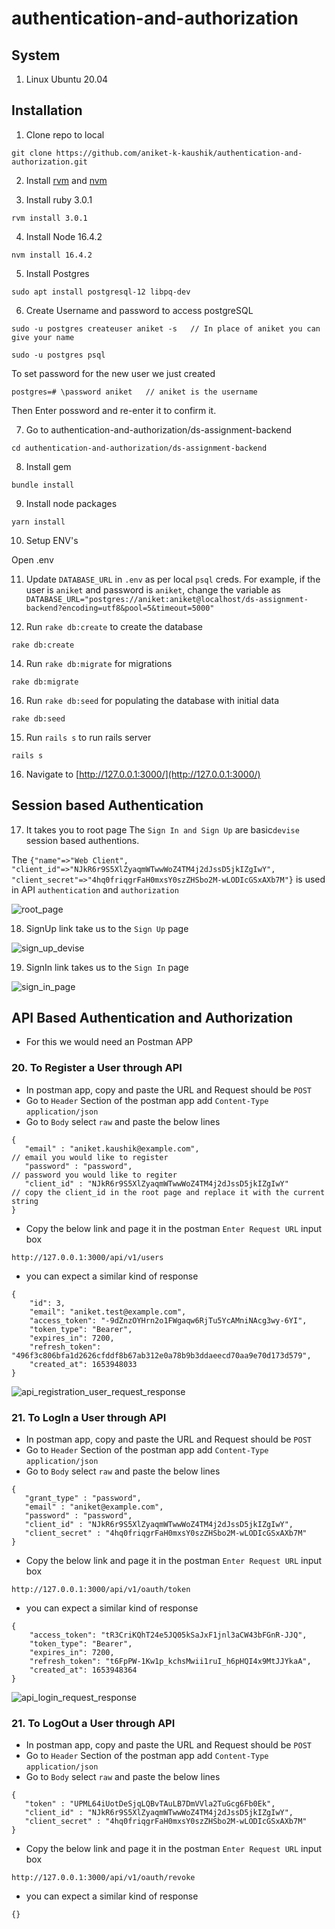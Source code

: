 # authentication-and-authorization

## System
1. Linux Ubuntu 20.04

## Installation

1. Clone repo to local

```
git clone https://github.com/aniket-k-kaushik/authentication-and-authorization.git
```

2. Install [rvm](https://rvm.io/) and
   [nvm](https://github.com/nvm-sh/nvm#installing-and-updating)

3. Install ruby 3.0.1

```
rvm install 3.0.1
```

4. Install Node 16.4.2

```
nvm install 16.4.2
```

5. Install Postgres

```
sudo apt install postgresql-12 libpq-dev
```

6. Create Username and password to access postgreSQL

```
sudo -u postgres createuser aniket -s   // In place of aniket you can give your name
```
```
sudo -u postgres psql
```
To set password for the new user we just created
```
postgres=# \password aniket   // aniket is the username 
```
Then Enter possword and re-enter it to confirm it.

7. Go to authentication-and-authorization/ds-assignment-backend

```
cd authentication-and-authorization/ds-assignment-backend
```

8. Install gem

```
bundle install
```

9. Install node packages

```
yarn install
```

10. Setup ENV's

Open .env

11. Update `DATABASE_URL` in `.env` as per local `psql` creds. For example, if
    the user is `aniket` and password is `aniket`, change the variable as
    `DATABASE_URL="postgres://aniket:aniket@localhost/ds-assignment-backend?encoding=utf8&pool=5&timeout=5000"`

12. Run `rake db:create` to create the database
```
rake db:create
```
14. Run `rake db:migrate` for migrations
```
rake db:migrate
```
16. Run `rake db:seed` for populating the database with initial data
```
rake db:seed
```

15. Run `rails s` to run rails server
```
rails s
```

16. Navigate to [http://127.0.0.1:3000/](http://127.0.0.1:3000/)

## Session based Authentication

17. It takes you to root page
    The `Sign In and Sign Up` are basic`devise` session based authentions.

The `{"name"=>"Web Client", "client_id"=>"NJkR6r9S5XlZyaqmWTwwWoZ4TM4j2dJssD5jkIZgIwY", "client_secret"=>"4hq0friqgrFaH0mxsY0szZHSbo2M-wLODIcGSxAXb7M"}`
is used in API `authentication` and `authorization`

![root_page](https://user-images.githubusercontent.com/94526737/171061682-ca757725-1335-4e97-bc88-f3178a125c9a.png)

18. SignUp link take us to the `Sign Up` page

![sign_up_devise](https://user-images.githubusercontent.com/94526737/171062095-65c9ac5e-8688-4d5f-84ca-4697971fea6d.png)

19. SignIn link takes us to the `Sign In` page

![sign_in_page](https://user-images.githubusercontent.com/94526737/171062177-2446c269-197e-4c6b-83a9-f5b0b8a506d2.png)

## API Based Authentication and Authorization

* For this we would need an Postman APP

### 20. To Register a User through API

* In postman app, copy and paste the URL and Request should be `POST`
* Go to `Header` Section of the postman app add `Content-Type` `application/json`
* Go to `Body` select `raw` and paste the below lines

````
{
   "email" : "aniket.kaushik@example.com",                            // email you would like to register
   "password" : "password",                                           // password you would like to regiter  
   "client_id" : "NJkR6r9S5XlZyaqmWTwwWoZ4TM4j2dJssD5jkIZgIwY"        // copy the client_id in the root page and replace it with the current string
}
````

* Copy the below link and page it in the postman `Enter Request URL` input box
```
http://127.0.0.1:3000/api/v1/users
```

* you can expect a similar kind of response
````
{
    "id": 3,
    "email": "aniket.test@example.com",
    "access_token": "-9dZnzOYHrn2o1FWgaqw6RjTu5YcAMniNAcg3wy-6YI",
    "token_type": "Bearer",
    "expires_in": 7200,
    "refresh_token": "496f3c806bfa1d2626cfddf8b67ab312e0a78b9b3ddaeecd70aa9e70d173d579",
    "created_at": 1653948033
}
````


![api_registration_user_request_response](https://user-images.githubusercontent.com/94526737/171063112-287479a2-a847-4f3d-a031-6ed567a15522.png)


### 21. To LogIn a User through API

* In postman app, copy and paste the URL and Request should be `POST`
* Go to `Header` Section of the postman app add `Content-Type` `application/json`
* Go to `Body` select `raw` and paste the below lines

````
{
   "grant_type" : "password",
   "email" : "aniket@example.com",
   "password" : "password",
   "client_id" : "NJkR6r9S5XlZyaqmWTwwWoZ4TM4j2dJssD5jkIZgIwY",
   "client_secret" : "4hq0friqgrFaH0mxsY0szZHSbo2M-wLODIcGSxAXb7M"
}

````

* Copy the below link and page it in the postman `Enter Request URL` input box
```
http://127.0.0.1:3000/api/v1/oauth/token
```

* you can expect a similar kind of response
````
{
    "access_token": "tR3CriKQhT24e5JQ05kSaJxF1jnl3aCW43bFGnR-JJQ",
    "token_type": "Bearer",
    "expires_in": 7200,
    "refresh_token": "t6FpPW-1Kw1p_kchsMwii1ruI_h6pHQI4x9MtJJYkaA",
    "created_at": 1653948364
}
````


![api_login_request_response](https://user-images.githubusercontent.com/94526737/171063522-ee853663-c1d0-460f-a4d3-64d91088060a.png)


### 21. To LogOut a User through API

* In postman app, copy and paste the URL and Request should be `POST`
* Go to `Header` Section of the postman app add `Content-Type` `application/json`
* Go to `Body` select `raw` and paste the below lines

````
{
   "token" : "UPML64iUotDeSjqLQBvTAuLB7DmVVla2TuGcg6Fb0Ek",
   "client_id" : "NJkR6r9S5XlZyaqmWTwwWoZ4TM4j2dJssD5jkIZgIwY",
   "client_secret" : "4hq0friqgrFaH0mxsY0szZHSbo2M-wLODIcGSxAXb7M"
}
````
* Copy the below link and page it in the postman `Enter Request URL` input box
```
http://127.0.0.1:3000/api/v1/oauth/revoke
```

* you can expect a similar kind of response

````
{}
````
